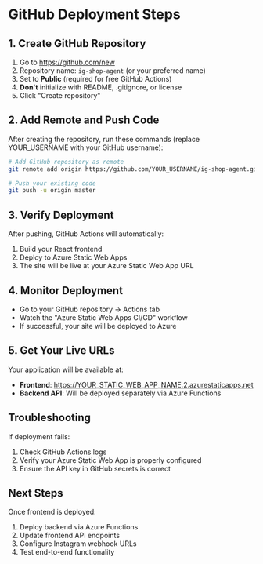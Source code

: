 # GitHub Deployment Steps

## 1. Create GitHub Repository
1. Go to https://github.com/new
2. Repository name: `ig-shop-agent` (or your preferred name)
3. Set to **Public** (required for free GitHub Actions)
4. **Don't** initialize with README, .gitignore, or license
5. Click "Create repository"

## 2. Add Remote and Push Code
After creating the repository, run these commands (replace YOUR_USERNAME with your GitHub username):

```bash
# Add GitHub repository as remote
git remote add origin https://github.com/YOUR_USERNAME/ig-shop-agent.git

# Push your existing code
git push -u origin master
```

## 3. Verify Deployment
After pushing, GitHub Actions will automatically:
1. Build your React frontend
2. Deploy to Azure Static Web Apps
3. The site will be live at your Azure Static Web App URL

## 4. Monitor Deployment
- Go to your GitHub repository → Actions tab
- Watch the "Azure Static Web Apps CI/CD" workflow
- If successful, your site will be deployed to Azure

## 5. Get Your Live URLs
Your application will be available at:
- **Frontend**: https://YOUR_STATIC_WEB_APP_NAME.2.azurestaticapps.net
- **Backend API**: Will be deployed separately via Azure Functions

## Troubleshooting
If deployment fails:
1. Check GitHub Actions logs
2. Verify your Azure Static Web App is properly configured
3. Ensure the API key in GitHub secrets is correct

## Next Steps
Once frontend is deployed:
1. Deploy backend via Azure Functions
2. Update frontend API endpoints
3. Configure Instagram webhook URLs
4. Test end-to-end functionality 